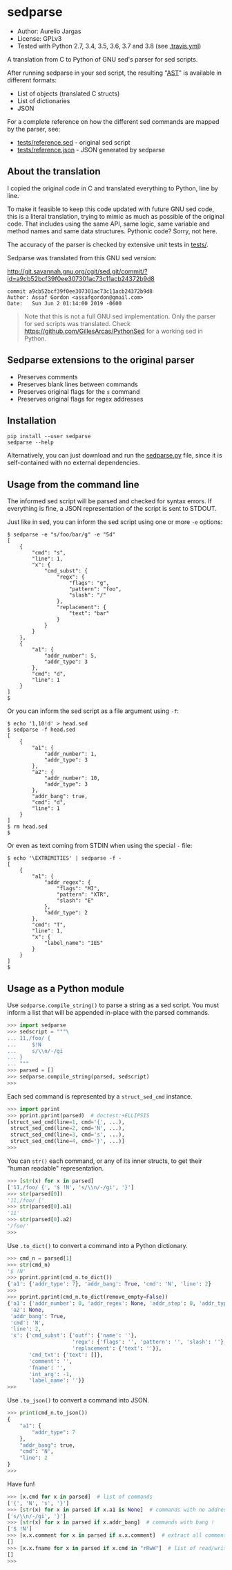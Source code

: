 # sedparse

- Author: Aurelio Jargas
- License: GPLv3
- Tested with Python 2.7, 3.4, 3.5, 3.6, 3.7 and 3.8 (see [.travis.yml](https://github.com/aureliojargas/sedparse/blob/master/.travis.yml))

A translation from C to Python of GNU sed's parser for sed scripts.

After running sedparse in your sed script, the resulting "[AST](https://en.wikipedia.org/wiki/Abstract_syntax_tree)" is available in different formats:

- List of objects (translated C structs)
- List of dictionaries
- JSON

For a complete reference on how the different sed commands are mapped by the parser, see:

- [tests/reference.sed](https://github.com/aureliojargas/sedparse/blob/master/tests/reference.sed) - original sed script
- [tests/reference.json](https://github.com/aureliojargas/sedparse/blob/master/tests/reference.json) - JSON generated by sedparse


## About the translation

I copied the original code in C and translated everything to Python, line by line.

To make it feasible to keep this code updated with future GNU sed code, this is a literal translation, trying to mimic as much as possible of the original code. That includes using the same API, same logic, same variable and method names and same data structures. Pythonic code? Sorry, not here.

The accuracy of the parser is checked by extensive unit tests in [tests/](https://github.com/aureliojargas/sedparse/tree/master/tests).

Sedparse was translated from this GNU sed version:

http://git.savannah.gnu.org/cgit/sed.git/commit/?id=a9cb52bcf39f0ee307301ac73c11acb24372b9d8

    commit a9cb52bcf39f0ee307301ac73c11acb24372b9d8
    Author: Assaf Gordon <assafgordon@gmail.com>
    Date:   Sun Jun 2 01:14:00 2019 -0600

> Note that this is not a full GNU sed implementation.
> Only the parser for sed scripts was translated.
> Check https://github.com/GillesArcas/PythonSed for a working sed in Python.


## Sedparse extensions to the original parser

- Preserves comments
- Preserves blank lines between commands
- Preserves original flags for the `s` command
- Preserves original flags for regex addresses


## Installation

    pip install --user sedparse
    sedparse --help

Alternatively, you can just download and run the [sedparse.py](https://raw.githubusercontent.com/aureliojargas/sedparse/master/sedparse.py) file, since it is self-contained with no external dependencies.


## Usage from the command line

The informed sed script will be parsed and checked for syntax errors. If everything is fine, a JSON representation of the script is sent to STDOUT.

Just like in sed, you can inform the sed script using one or more `-e` options:

```console
$ sedparse -e "s/foo/bar/g" -e "5d"
[
    {
        "cmd": "s",
        "line": 1,
        "x": {
            "cmd_subst": {
                "regx": {
                    "flags": "g",
                    "pattern": "foo",
                    "slash": "/"
                },
                "replacement": {
                    "text": "bar"
                }
            }
        }
    },
    {
        "a1": {
            "addr_number": 5,
            "addr_type": 3
        },
        "cmd": "d",
        "line": 1
    }
]
$
```

Or you can inform the sed script as a file argument using `-f`:

```console
$ echo '1,10!d' > head.sed
$ sedparse -f head.sed
[
    {
        "a1": {
            "addr_number": 1,
            "addr_type": 3
        },
        "a2": {
            "addr_number": 10,
            "addr_type": 3
        },
        "addr_bang": true,
        "cmd": "d",
        "line": 1
    }
]
$ rm head.sed
$
```

Or even as text coming from STDIN when using the special `-` file:

```console
$ echo '\EXTREMITIES' | sedparse -f -
[
    {
        "a1": {
            "addr_regex": {
                "flags": "MI",
                "pattern": "XTR",
                "slash": "E"
            },
            "addr_type": 2
        },
        "cmd": "T",
        "line": 1,
        "x": {
            "label_name": "IES"
        }
    }
]
$
```


## Usage as a Python module

Use `sedparse.compile_string()` to parse a string as a sed script. You must inform a list that will be appended in-place with the parsed commands.

```python
>>> import sedparse
>>> sedscript = """\
... 11,/foo/ {
...     $!N
...     s/\\n/-/gi
... }
... """
>>> parsed = []
>>> sedparse.compile_string(parsed, sedscript)
>>>
```

Each sed command is represented by a `struct_sed_cmd` instance.

```python
>>> import pprint
>>> pprint.pprint(parsed)  # doctest:+ELLIPSIS
[struct_sed_cmd(line=1, cmd='{', ...),
 struct_sed_cmd(line=2, cmd='N', ...),
 struct_sed_cmd(line=3, cmd='s', ...),
 struct_sed_cmd(line=4, cmd='}', ...)]
>>>
```

You can `str()` each command, or any of its inner structs, to get their "human readable" representation.

```python
>>> [str(x) for x in parsed]
['11,/foo/ {', '$ !N', 's/\\n/-/gi', '}']
>>> str(parsed[0])
'11,/foo/ {'
>>> str(parsed[0].a1)
'11'
>>> str(parsed[0].a2)
'/foo/'
>>>
```

Use `.to_dict()` to convert a command into a Python dictionary.

```python
>>> cmd_n = parsed[1]
>>> str(cmd_n)
'$ !N'
>>> pprint.pprint(cmd_n.to_dict())
{'a1': {'addr_type': 7}, 'addr_bang': True, 'cmd': 'N', 'line': 2}
>>>
>>> pprint.pprint(cmd_n.to_dict(remove_empty=False))
{'a1': {'addr_number': 0, 'addr_regex': None, 'addr_step': 0, 'addr_type': 7},
 'a2': None,
 'addr_bang': True,
 'cmd': 'N',
 'line': 2,
 'x': {'cmd_subst': {'outf': {'name': ''},
                     'regx': {'flags': '', 'pattern': '', 'slash': ''},
                     'replacement': {'text': ''}},
       'cmd_txt': {'text': []},
       'comment': '',
       'fname': '',
       'int_arg': -1,
       'label_name': ''}}
>>>
```

Use `.to_json()` to convert a command into JSON.

```python
>>> print(cmd_n.to_json())
{
    "a1": {
        "addr_type": 7
    },
    "addr_bang": true,
    "cmd": "N",
    "line": 2
}
>>>
```

Have fun!

```python
>>> [x.cmd for x in parsed]  # list of commands
['{', 'N', 's', '}']
>>> [str(x) for x in parsed if x.a1 is None]  # commands with no address
['s/\\n/-/gi', '}']
>>> [str(x) for x in parsed if x.addr_bang]  # commands with bang !
['$ !N']
>>> [x.x.comment for x in parsed if x.x.comment]  # extract all comments
[]
>>> [x.x.fname for x in parsed if x.cmd in "rRwW"]  # list of read/write filenames
[]
>>>
```
